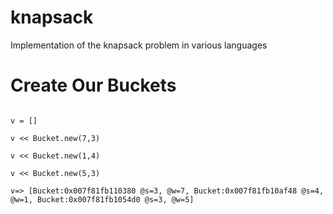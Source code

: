 knapsack
========

Implementation of the knapsack problem in various languages

Create Our Buckets
==================

<code>
v = []
</code>

<code>
v << Bucket.new(7,3)
</code>

<code>
v << Bucket.new(1,4)
</code>

<code>
v << Bucket.new(5,3)
</code>

<code>
v=> [Bucket:0x007f81fb110380 @s=3, @w=7, Bucket:0x007f81fb10af48 @s=4, @w=1, Bucket:0x007f81fb1054d0 @s=3, @w=5]
</code>